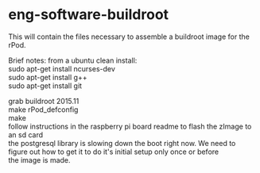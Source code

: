 # eng-software-buildroot

This will contain the files necessary to assemble a buildroot image for the rPod.

Brief notes:
from a ubuntu clean install: <br>
sudo apt-get install ncurses-dev <br>
sudo apt-get install g++ <br>
sudo apt-get install git <br>

grab buildroot 2015.11 <br>
make rPod_defconfig <br>
make<br>
follow instructions in the raspberry pi board readme to flash the zImage to an sd card <br>
the postgresql library is slowing down the boot right now. We need to<br>
figure out how to get it to do it's initial setup only once or before<br>
the image is made.